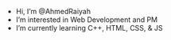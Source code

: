 - Hi, I’m @AhmedRaiyah
- I’m interested in Web Development and PM
- I’m currently learning C++, HTML, CSS, & JS
